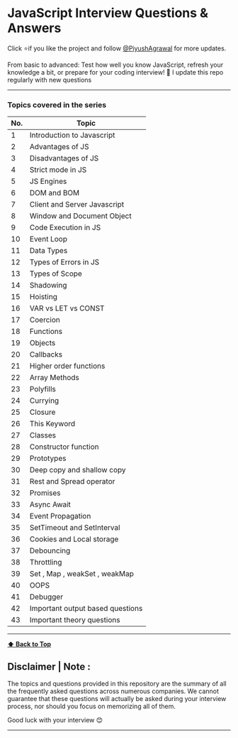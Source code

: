 # JavaScript Interview Questions & Answers

Click :star:if you like the project and follow [@PiyushAgrawal](https://www.linkedin.com/in/piyush-agrawal-me/) for more updates.

From basic to advanced: Test how well you know JavaScript, refresh your knowledge a bit, or prepare for your coding interview! :rocket: I update this repo regularly with new questions

---

### Topics covered in the series

| No. | Topic                            |
| --- | -------------------------------- |
| 1   | Introduction to Javascript       |
| 2   | Advantages of JS                 |
| 3   | Disadvantages of JS              |
| 4   | Strict mode in JS                |
| 5   | JS Engines                       |
| 6   | DOM and BOM                      |
| 7   | Client and Server Javascript     |
| 8   | Window and Document Object       |
| 9   | Code Execution in JS             |
| 10  | Event Loop                       |
| 11  | Data Types                       |
| 12  | Types of Errors in JS            |
| 13  | Types of Scope                   |
| 14  | Shadowing                        |
| 15  | Hoisting                         |
| 16  | VAR vs LET vs CONST              |
| 17  | Coercion                         |
| 18  | Functions                        |
| 19  | Objects                          |
| 20  | Callbacks                        |
| 21  | Higher order functions           |
| 22  | Array Methods                    |
| 23  | Polyfills                        |
| 24  | Currying                         |
| 25  | Closure                          |
| 26  | This Keyword                     |
| 27  | Classes                          |
| 28  | Constructor function             |
| 29  | Prototypes                       |
| 30  | Deep copy and shallow copy       |
| 31  | Rest and Spread operator         |
| 32  | Promises                         |
| 33  | Async Await                      |
| 34  | Event Propagation                |
| 35  | SetTimeout and SetInterval       |
| 36  | Cookies and Local storage        |
| 37  | Debouncing                       |
| 38  | Throttling                       |
| 39  | Set , Map , weakSet , weakMap    |
| 40  | OOPS                             |
| 41  | Debugger                         |
| 42  | Important output based questions |
| 43  | Important theory questions       |

---

**[⬆ Back to Top](#topics-covered-in-the-series)**

## Disclaimer | Note :

The topics and questions provided in this repository are the summary of all the frequently asked questions across numerous companies. We cannot guarantee that these questions will actually be asked during your interview process, nor should you focus on memorizing all of them.

Good luck with your interview 😊

---

